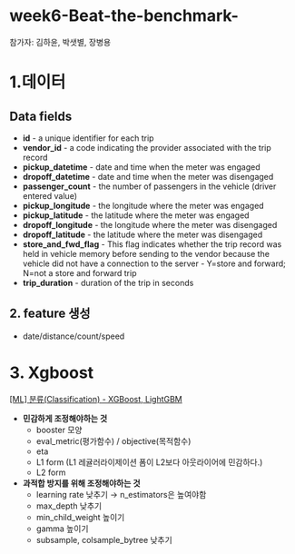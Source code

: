 # week6-Beat-the-benchmark-
참가자: 김하윤, 박샛별, 장병용 

# 1.데이터

## **Data fields**

- **id** - a unique identifier for each trip
- **vendor_id** - a code indicating the provider associated with the trip record
- **pickup_datetime** - date and time when the meter was engaged
- **dropoff_datetime** - date and time when the meter was disengaged
- **passenger_count** - the number of passengers in the vehicle (driver entered value)
- **pickup_longitude** - the longitude where the meter was engaged
- **pickup_latitude** - the latitude where the meter was engaged
- **dropoff_longitude** - the longitude where the meter was disengaged
- **dropoff_latitude** - the latitude where the meter was disengaged
- **store_and_fwd_flag** - This flag indicates whether the trip record was held in vehicle memory before sending to the vendor because the vehicle did not have a connection to the server - Y=store and forward; N=not a store and forward trip
- **trip_duration** - duration of the trip in seconds

## 2.  feature 생성

- date/distance/count/speed

# 3. Xgboost

[[ML] 분류(Classification) - XGBoost, LightGBM](https://m.blog.naver.com/sjy5448/222613082311)

- **민감하게 조정해야하는 것**
    - booster 모양
    - eval_metric(평가함수) / objective(목적함수)
    - eta
    - L1 form (L1 레귤러라이제이션 폼이 L2보다 아웃라이어에 민감하다.)
    - L2 form
- **과적합 방지를 위해 조정해야하는 것**
    - learning rate 낮추기 → n_estimators은 높여야함
    - max_depth 낮추기
    - min_child_weight 높이기
    - gamma 높이기
    - subsample, colsample_bytree 낮추기
